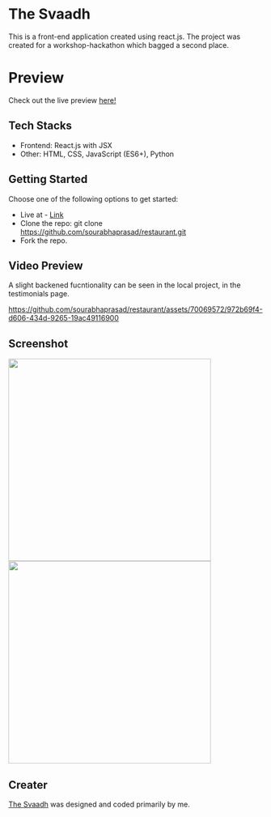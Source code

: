 
# The Svaadh
This is a front-end application created using react.js. The project was created for a workshop-hackathon which bagged a second place.



# Preview
Check out the live preview [here!](https://sourabhaprasad.github.io/restaurant/)


## Tech Stacks
- Frontend: React.js with JSX
- Other: HTML, CSS, JavaScript (ES6+), Python


## Getting Started 
Choose one of the following options to get started:

- Live at - [Link](https://sourabhaprasad.github.io/restaurant/)
- Clone the repo: git clone https://github.com/sourabhaprasad/restaurant.git
- Fork the repo.


## Video Preview
A slight backened fucntionality can be seen in the local project, in the testimonials page.

https://github.com/sourabhaprasad/restaurant/assets/70069572/972b69f4-d606-434d-9265-19ac49116900




## Screenshot
<p float="left">
  <img src="https://github.com/sourabhaprasad/restaurant/assets/70069572/1e0cee37-21d9-4d07-bd14-602ce7d631ca" width="400" />
  <img src="https://github.com/sourabhaprasad/restaurant/assets/70069572/7d3679a5-3ae1-462d-b6f6-2e69bfcf75f5" width="400" /> 
</p>


## Creater
[The Svaadh](https://sourabhaprasad.github.io/restaurant/) was designed and coded primarily by me.









<!--
# Getting Started with Create React App

This project was bootstrapped with [Create React App](https://github.com/facebook/create-react-app).

## Available Scripts

In the project directory, you can run:

### `npm start`

Runs the app in the development mode.\
Open [http://localhost:3000](http://localhost:3000) to view it in your browser.

The page will reload when you make changes.\
You may also see any lint errors in the console.

### `npm test`

Launches the test runner in the interactive watch mode.\
See the section about [running tests](https://facebook.github.io/create-react-app/docs/running-tests) for more information.

### `npm run build`

Builds the app for production to the `build` folder.\
It correctly bundles React in production mode and optimizes the build for the best performance.

The build is minified and the filenames include the hashes.\
Your app is ready to be deployed!

See the section about [deployment](https://facebook.github.io/create-react-app/docs/deployment) for more information.

### `npm run eject`

**Note: this is a one-way operation. Once you `eject`, you can't go back!**

If you aren't satisfied with the build tool and configuration choices, you can `eject` at any time. This command will remove the single build dependency from your project.

Instead, it will copy all the configuration files and the transitive dependencies (webpack, Babel, ESLint, etc) right into your project so you have full control over them. All of the commands except `eject` will still work, but they will point to the copied scripts so you can tweak them. At this point you're on your own.

You don't have to ever use `eject`. The curated feature set is suitable for small and middle deployments, and you shouldn't feel obligated to use this feature. However we understand that this tool wouldn't be useful if you couldn't customize it when you are ready for it.

## Learn More

You can learn more in the [Create React App documentation](https://facebook.github.io/create-react-app/docs/getting-started).

To learn React, check out the [React documentation](https://reactjs.org/).

### Code Splitting

This section has moved here: [https://facebook.github.io/create-react-app/docs/code-splitting](https://facebook.github.io/create-react-app/docs/code-splitting)

### Analyzing the Bundle Size

This section has moved here: [https://facebook.github.io/create-react-app/docs/analyzing-the-bundle-size](https://facebook.github.io/create-react-app/docs/analyzing-the-bundle-size)

### Making a Progressive Web App

This section has moved here: [https://facebook.github.io/create-react-app/docs/making-a-progressive-web-app](https://facebook.github.io/create-react-app/docs/making-a-progressive-web-app)

### Advanced Configuration

This section has moved here: [https://facebook.github.io/create-react-app/docs/advanced-configuration](https://facebook.github.io/create-react-app/docs/advanced-configuration)

### Deployment

This section has moved here: [https://facebook.github.io/create-react-app/docs/deployment](https://facebook.github.io/create-react-app/docs/deployment)

### `npm run build` fails to minify

This section has moved here: [https://facebook.github.io/create-react-app/docs/troubleshooting#npm-run-build-fails-to-minify](https://facebook.github.io/create-react-app/docs/troubleshooting#npm-run-build-fails-to-minify)
-->
